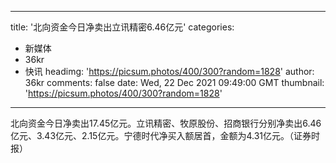 
---
title: '北向资金今日净卖出立讯精密6.46亿元'
categories: 
 - 新媒体
 - 36kr
 - 快讯
headimg: 'https://picsum.photos/400/300?random=1828'
author: 36kr
comments: false
date: Wed, 22 Dec 2021 09:49:00 GMT
thumbnail: 'https://picsum.photos/400/300?random=1828'
---

<div>   
北向资金今日净卖出17.45亿元。立讯精密、牧原股份、招商银行分别净卖出6.46亿元、3.43亿元、2.15亿元。宁德时代净买入额居首，金额为4.31亿元。（证券时报）  
</div>
            